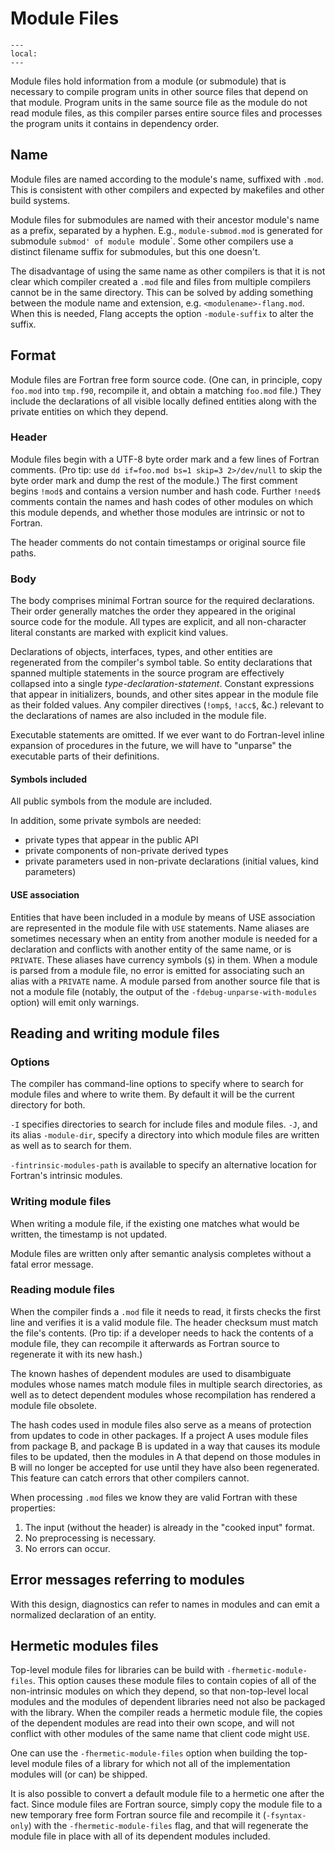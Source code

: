 <!--===- docs/ModFiles.md 
  
   Part of the LLVM Project, under the Apache License v2.0 with LLVM Exceptions.
   See https://llvm.org/LICENSE.txt for license information.
   SPDX-License-Identifier: Apache-2.0 WITH LLVM-exception
  
-->

# Module Files

```{contents}
---
local:
---
```

Module files hold information from a module (or submodule) that is
necessary to compile program units in other source files that depend on that module.
Program units in the same source file as the module do not read
module files, as this compiler parses entire source files and processes
the program units it contains in dependency order.

## Name

Module files are named according to the module's name, suffixed with `.mod`.
This is consistent with other compilers and expected by makefiles and
other build systems.

Module files for submodules are named with their ancestor module's name
as a prefix, separated by a hyphen.
E.g., `module-submod.mod` is generated for submodule `submod' of module
`module`.
Some other compilers use a distinct filename suffix for submodules,
but this one doesn't.

The disadvantage of using the same name as other compilers is that it is not
clear which compiler created a `.mod` file and files from multiple compilers
cannot be in the same directory. This can be solved by adding something
between the module name and extension, e.g. `<modulename>-flang.mod`.  When
this is needed, Flang accepts the option `-module-suffix` to alter the suffix.

## Format

Module files are Fortran free form source code.
(One can, in principle, copy `foo.mod` into `tmp.f90`, recompile it,
and obtain a matching `foo.mod` file.)
They include the declarations of all visible locally defined entities along
with the private entities on which they depend.

### Header

Module files begin with a UTF-8 byte order mark and a few lines of
Fortran comments.
(Pro tip: use `dd if=foo.mod bs=1 skip=3 2>/dev/null` to skip the byte order
mark and dump the rest of the module.)
The first comment begins `!mod$` and contains a version number
and hash code.
Further `!need$` comments contain the names and hash codes of other modules
on which this module depends, and whether those modules are intrinsic
or not to Fortran.

The header comments do not contain timestamps or original source file paths.

### Body

The body comprises minimal Fortran source for the required declarations.
Their order generally matches the order they appeared in the original
source code for the module.
All types are explicit, and all non-character literal constants are
marked with explicit kind values.

Declarations of objects, interfaces, types, and other entities are
regenerated from the compiler's symbol table.
So entity declarations that spanned multiple statements in the source
program are effectively collapsed into a single *type-declaration-statement*.
Constant expressions that appear in initializers, bounds, and other sites
appear in the module file as their folded values.
Any compiler directives (`!omp$`, `!acc$`, &c.) relevant to the declarations
of names are also included in the module file.

Executable statements are omitted.
If we ever want to do Fortran-level inline expansion of procedures
in the future,
we will have to "unparse" the executable parts of their definitions.

#### Symbols included

All public symbols from the module are included.

In addition, some private symbols are needed:
- private types that appear in the public API
- private components of non-private derived types
- private parameters used in non-private declarations (initial values, kind parameters)

#### USE association

Entities that have been included in a module by means of USE association
are represented in the module file with `USE` statements.
Name aliases are sometimes necessary when an entity from another
module is needed for a declaration and conflicts with another
entity of the same name, or is `PRIVATE`.
These aliases have currency symbols (`$`) in them.
When a module
is parsed from a module file, no error is emitted for associating
such an alias with a `PRIVATE` name.
A module parsed from another source file that is not a module file
(notably, the output of the `-fdebug-unparse-with-modules` option)
will emit only warnings.

## Reading and writing module files

### Options

The compiler has command-line options to specify where to search
for module files and where to write them. By default it will be the current
directory for both.

`-I` specifies directories to search for include files and module
files.
`-J`, and its alias `-module-dir`, specify a directory into which module files are written
as well as to search for them.

`-fintrinsic-modules-path` is available to specify an alternative location
for Fortran's intrinsic modules.

### Writing module files

When writing a module file, if the existing one matches what would be written,
the timestamp is not updated.

Module files are written only after semantic analysis completes without
a fatal error message.

### Reading module files

When the compiler finds a `.mod` file it needs to read, it firsts checks the first
line and verifies it is a valid module file.
The header checksum must match the file's contents.
(Pro tip: if a developer needs to hack the contents of a module file, they can
recompile it afterwards as Fortran source to regenerate it with its new hash.)

The known hashes of dependent modules are used to disambiguate modules whose
names match module files in multiple search directories, as well as to
detect dependent modules whose recompilation has rendered a module file
obsolete.

The hash codes used in module files also serve as a means of protection from
updates to code in other packages.
If a project A uses module files from package B, and package B is updated in
a way that causes its module files to be updated, then the modules in A that
depend on those modules in B will no longer be accepted for use until they
have also been regenerated.
This feature can catch errors that other compilers cannot.

When processing `.mod` files we know they are valid Fortran with these properties:
1. The input (without the header) is already in the "cooked input" format.
2. No preprocessing is necessary.
3. No errors can occur.

## Error messages referring to modules

With this design, diagnostics can refer to names in modules and can emit a
normalized declaration of an entity.

## Hermetic modules files

Top-level module files for libraries can be build with `-fhermetic-module-files`.
This option causes these module files to contain copies of all of the non-intrinsic
modules on which they depend, so that non-top-level local modules and the
modules of dependent libraries need not also be packaged with the library.
When the compiler reads a hermetic module file, the copies of the dependent
modules are read into their own scope, and will not conflict with other modules
of the same name that client code might `USE`.

One can use the `-fhermetic-module-files` option when building the top-level
module files of a library for which not all of the implementation modules
will (or can) be shipped.

It is also possible to convert a default module file to a hermetic one after
the fact.
Since module files are Fortran source, simply copy the module file to a new
temporary free form Fortran source file and recompile it (`-fsyntax-only`)
with the `-fhermetic-module-files` flag, and that will regenerate the module
file in place with all of its dependent modules included.
